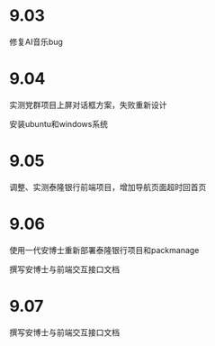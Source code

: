 # 9.03

修复AI音乐bug

# 9.04

实测党群项目上屏对话框方案，失败重新设计

安装ubuntu和windows系统

# 9.05

调整、实测泰隆银行前端项目，增加导航页面超时回首页

# 9.06

使用一代安博士重新部署泰隆银行项目和packmanage

撰写安博士与前端交互接口文档

# 9.07

撰写安博士与前端交互接口文档